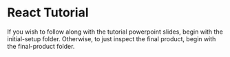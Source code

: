 # React Tutorial

If you wish to follow along with the tutorial powerpoint slides, begin with the initial-setup folder. Otherwise, to just inspect the final product, begin with the final-product folder.

